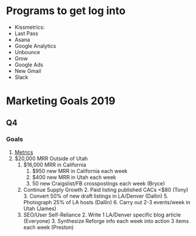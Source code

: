 <!-- TITLE: Marketing -->
<!-- SUBTITLE: New Employee Onboarding-->

# Programs to get log into
* Kissmetrics: 
* Last Pass
* Asana
* Google Analytics
* Unbounce
* Grow
* Google Ads
* New Gmail
* Slack

# Marketing Goals 2019
## Q4
### Goals
1. [Metrics](https://docs.google.com/spreadsheets/d/1_Ng81vuBuLqMuNmOHqQD3KZ8BQ6c35Bz7B7WxoR7DCg/edit#gid=150015692)
1. $20,000 MRR Outside of Utah
	1. $16,000 MRR in California 
		1. $950 new MRR in California each week
		2. $400 new MRR in Utah each week
		3. 50 new Craigslist/FB crosspostings each week (Bryce)
	1. Continue Supply Growth
		2. Paid listing published CACs <$80 (Tony)
		3. Convert 50% of new draft listings in LA/Denver (Dallin)
		5. Photograph 25% of LA hosts (Dallin)
		6. Carry out 2-3 events/week in Utah (James)
	1. SEO/User Self-Reliance
		2. 	Write 1 LA/Denver specific blog article (Everyone)
		3. 	Synthesize Reforge info each week into action 3 items each week (Preston)


